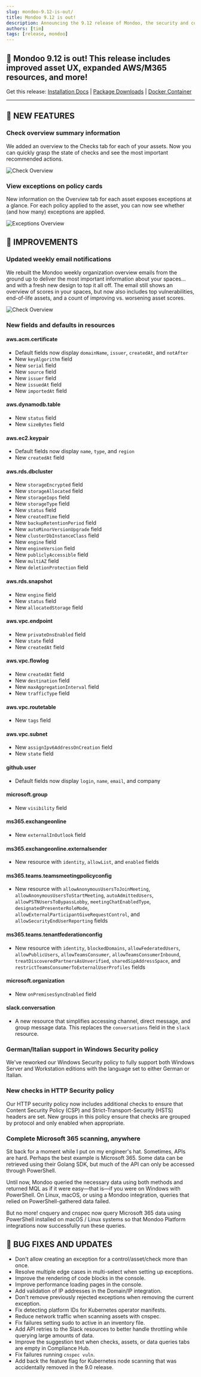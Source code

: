 ```yaml
---
slug: mondoo-9.12-is-out/
title: Mondoo 9.12 is out!
description: Announcing the 9.12 release of Mondoo, the security and compliance platform that prioritizes risks that matter most in your infrastructure.
authors: [tim]
tags: [release, mondoo]
---
```


## 🥳 Mondoo 9.12 is out! This release includes improved asset UX, expanded AWS/M365 resources, and more!

Get this release: [Installation Docs](/cnspec/) | [Package Downloads](https://releases.mondoo.com/cnspec/) | [Docker Container](https://hub.docker.com/r/mondoo/cnspec)

---

## 🎉 NEW FEATURES

### Check overview summary information

We added an overview to the Checks tab for each of your assets. Now you can quickly grasp the state of checks and see the most important recommended actions.

![Check Overview](/img/releases/2023-12-19-mondoo-9.12-is-out/check_overview.png)

### View exceptions on policy cards

New information on the Overview tab for each asset exposes exceptions at a glance. For each policy applied to the asset, you can now see whether (and how many) exceptions are applied.

![Exceptions Overview](/img/releases/2023-12-19-mondoo-9.12-is-out/exceptions.png)

## 🧹 IMPROVEMENTS

### Updated weekly email notifications

We rebuilt the Mondoo weekly organization overview emails from the ground up to deliver the most important information about your spaces... and with a fresh new design to top it all off. The email still shows an overview of scores in your spaces, but now also includes top vulnerabilities, end-of-life assets, and a count of improving vs. worsening asset scores.

![Check Overview](/img/releases/2023-12-19-mondoo-9.12-is-out/email.png)

### New fields and defaults in resources

#### aws.acm.certificate

- Default fields now display `domainName`, `issuer`, `createdAt`, and `notAfter`
- New `keyAlgorithm` field
- New `serial` field
- New `source` field
- New `issuer` field
- New `issuedAt` field
- New `importedAt` field

#### aws.dynamodb.table

- New `status` field
- New `sizeBytes` field

#### aws.ec2.keypair

- Default fields now display `name`, `type`, and `region`
- New `createdAt` field

#### aws.rds.dbcluster

- New `storageEncrypted` field
- New `storageAllocated` field
- New `storageIops` field
- New `storageType` field
- New `status` field
- New `createdTime` field
- New `backupRetentionPeriod` field
- New `autoMinorVersionUpgrade` field
- New `clusterDbInstanceClass` field
- New `engine` field
- New `engineVersion` field
- New `publiclyAccessible` field
- New `multiAZ` field
- New `deletionProtection` field

#### aws.rds.snapshot

- New `engine` field
- New `status` field
- New `allocatedStorage` field

#### aws.vpc.endpoint

- New `privateDnsEnabled` field
- New `state` field
- New `createdAt` field

#### aws.vpc.flowlog

- New `createdAt` field
- New `destination` field
- New `maxAggregationInterval` field
- New `trafficType` field

#### aws.vpc.routetable

- New `tags` field

#### aws.vpc.subnet

- New `assignIpv6AddressOnCreation` field
- New `state` field

#### github.user

- Default fields now display `login`, `name`, `email`, and company

#### microsoft.group

- New `visibility` field

#### ms365.exchangeonline

- New `externalInOutlook` field

#### ms365.exchangeonline.externalsender

- New resource with `identity`, `allowList`, and `enabled` fields

#### ms365.teams.teamsmeetingpolicyconfig

- New resource with `allowAnonymousUsersToJoinMeeting`, `allowAnonymousUsersToStartMeeting`, `autoAdmittedUsers`, `allowPSTNUsersToBypassLobby`, `meetingChatEnabledType`, `designatedPresenterRoleMode`, `allowExternalParticipantGiveRequestControl`, and `allowSecurityEndUserReporting` fields

#### ms365.teams.tenantfederationconfig

- New resource with `identity`, `blockedDomains`, `allowFederatedUsers`, `allowPublicUsers`, `allowTeamsConsumer`, `allowTeamsConsumerInbound`, `treatDiscoveredPartnersAsUnverified`, `sharedSipAddressSpace`, and `restrictTeamsConsumerToExternalUserProfiles` fields

#### microsoft.organization

- New `onPremisesSyncEnabled` field

#### slack.conversation

- A new resource that simplifies accessing channel, direct message, and group message data. This replaces the `conversations` field in the `slack` resource.

### German/Italian support in Windows Security policy

We've reworked our Windows Security policy to fully support both Windows Server and Workstation editions with the language set to either German or Italian.

### New checks in HTTP Security policy

Our HTTP security policy now includes additional checks to ensure that Content Security Policy (CSP) and Strict-Transport-Security (HSTS) headers are set. New groups in this policy ensure that checks are grouped by protocol and only enabled when appropriate.

### Complete Microsoft 365 scanning, anywhere

Sit back for a moment while I put on my engineer's hat. Sometimes, APIs are hard. Perhaps the best example is Microsoft 365. Some data can be retrieved using their Golang SDK, but much of the API can only be accessed through PowerShell.

Until now, Mondoo queried the necessary data using both methods and returned MQL as if it were easy—that is—if you were on Windows with PowerShell. On Linux, macOS, or using a Mondoo integration, queries that relied on PowerShell-gathered data failed.

But no more! cnquery and cnspec now query Microsoft 365 data using PowerShell installed on macOS / Linux systems so that Mondoo Platform integrations now successfully run these queries.

## 🐛 BUG FIXES AND UPDATES

- Don't allow creating an exception for a control/asset/check more than once.
- Resolve multiple edge cases in multi-select when setting up exceptions.
- Improve the rendering of code blocks in the console.
- Improve performance loading pages in the console.
- Add validation of IP addresses in the Domain/IP integration.
- Don't remove previously rejected exceptions when removing the current exception.
- Fix detecting platform IDs for Kubernetes operator manifests.
- Reduce network traffic when scanning assets with cnspec.
- Fix failures setting sudo to active in an inventory file.
- Add API retries to the Slack resources to better handle throttling while querying large amounts of data.
- Improve the suggestion text when checks, assets, or data queries tabs are empty in Compliance Hub.
- Fix failures running `cnspec vuln`.
- Add back the feature flag for Kubernetes node scanning that was accidentally removed in the 9.0 release.
